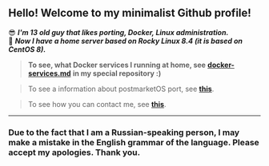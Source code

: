 ## Hello! Welcome to my minimalist Github profile!

😎 **_I'm **13 old** guy that likes porting, Docker, Linux administration._**<br/> 
 🐋  **_Now I have a home server based on Rocky Linux 8.4 (it is based on CentOS 8)._**




> **__To see, what Docker services I running at home, see__** [**docker-services.md**](https://github.com/Daniil-rt/Daniil-rt/blob/main/docker-services.md) **__in my special repository :)__** 

> To see a information about postmarketOS port, see [**this**](https://github.com/Daniil-rt/ZTE-V0850-kernel/blob/main/README).

> To see how you can contact me, see [**this**](https://github.com/Daniil-rt/Daniil-rt/blob/main/contacts.md).
---------------------------------------------------------------------------------------------------------------

### Due to the fact that I am a Russian-speaking person, I may make a mistake in the English grammar of the language. Please accept my apologies. Thank you.

